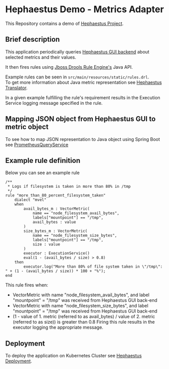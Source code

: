 # Hephaestus Demo - Metrics Adapter

This Repository contains a demo of [Hephaestus Project](https://github.com/Hephaestus-Metrics).

## Brief description

This application periodically queries [Hephaestus GUI backend](https://github.com/Hephaestus-Metrics/GUI-backend) about selected metrics and their values.

It then fires rules using [Jboss Drools Rule Engine's](https://www.drools.org/) Java API. 

Example rules can be seen in `src/main/resources/static/rules.drl`.  
To get more information about Java metric representation see [Hephaestus Translator](https://github.com/Hephaestus-Metrics/Translator).

In a given example fulfilling the rule's requirement results in the Execution Service logging message specified in the rule.

## Mapping JSON object from Hephaestus GUI to metric object
To see how to map JSON representation to Java object using Spring Boot see [PrometheusQueryService](https://github.com/Hephaestus-Metrics/Metrics-Adapter/blob/main/src/main/java/com/example/droolsprototype/services/PrometheusQueryService.java)

## Example rule definition
Below you can see an example rule

```
/**
 * Logs if filesystem is taken in more than 80% in /tmp
 */
rule "more_than_80_percent_filesystem_taken"
    dialect "mvel"
    when
        avail_bytes_m : VectorMetric(
            name == "node_filesystem_avail_bytes",
            labels["mountpoint"] == "/tmp",
            avail_bytes : value
        )
        size_bytes_m : VectorMetric(
            name == "node_filesystem_size_bytes",
            labels["mountpoint"] == "/tmp",
            size : value
        )
        executor : ExecutionService()
        eval(1 - (avail_bytes / size) > 0.8)
    then
        executor.log("More than 80% of file system taken in \"/tmp\": " + (1 - (avail_bytes / size)) * 100 + "%");
end
```

This rule fires when:
* VectorMetric with name "node_filesystem_avail_bytes", and label "mountpoint" = "/tmp" was received from Hephaestus GUI back-end
* VectorMetric with name "node_filesystem_size_bytes", and label "mountpoint" = "/tmp" was received from Hephaestus GUI back-end
* (1 - value of 1. metric (referred to as avail_bytes) / value of 2. metric (referred to as size)) is greater than 0.8 
Firing this rule results in the executor logging the appropriate message.

## Deployment
To deploy the application on Kubernetes Cluster see [Hephaestus Deployment](https://github.com/Hephaestus-Metrics/Deployment).
